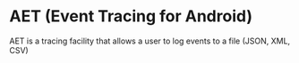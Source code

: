 # AET (Event Tracing for Android)

AET is a tracing facility that allows a user to log events to a file (JSON, XML, CSV)
